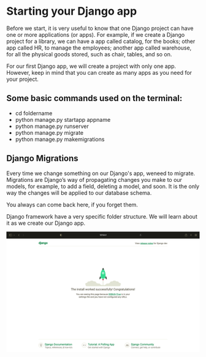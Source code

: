 # Starting your Django app

Before we start, it is very useful to know that one Django project can have one or more applications (or apps). For example, if we create a Django project for a library, we can have a app called catalog, for the books; other app called HR, to manage the employees; another app called warehouse, for all the physical goods stored, such as chair, tables, and so on. 

For our first Django app, we will create a project with only one app. However, keep in mind that you can create as many apps as you need for your project. 

## Some basic commands used on the terminal:

- cd foldername
- python manage.py startapp appname
- python manage.py runserver
- python manage.py migrate
- python manage.py makemigrations

## Django Migrations

Every time we change something on our Django's app, weneed to migrate. Migrations are Django’s way of propagating changes you make to our models, for example, to add a field, deleting a model, and soon. It is the only way the changes will be applied to our database schema. 

You always can come back here, if you forget them.

Django framework have a very specific folder structure. We will learn about it as we create our Django app. 



<!-- IMAGE
Caption: Screen 1
ID: screen_1
Alt text: 
Author: 
Attribution: 
Placeholder: TRUE  
--> 

![IMAGE](figures/screen1.png)

<!-- END IMAGE -->

